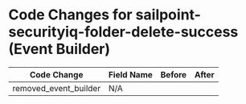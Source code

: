 # Code Changes for sailpoint-securityiq-folder-delete-success (Event Builder)

| Code Change | Field Name | Before | After |
|-------------|------------|--------|-------|
| removed_event_builder | N/A |  |  |
